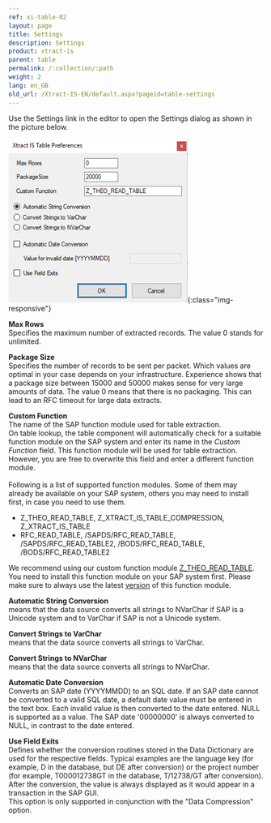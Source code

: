 ```yaml
---
ref: xi-table-02
layout: page
title: Settings
description: Settings
product: xtract-is
parent: table
permalink: /:collection/:path
weight: 2
lang: en_GB
old_url: /Xtract-IS-EN/default.aspx?pageid=table-settings
---
```


Use the Settings link in the editor to open the Settings dialog as shown in the picture below.

![XIS_Table_Settings](/img/content/settings_xtractis_table.png){:class="img-responsive"}

**Max Rows**<br>
Specifies the maximum number of extracted records. The value 0 stands for unlimited.

**Package Size**<br>
Specifies the number of records to be sent per packet. Which values are optimal in your case depends on your infrastructure. Experience shows that a package size between 15000 and 50000 makes sense for very large amounts of data. The value 0 means that there is no packaging. This can lead to an RFC timeout for large data extracts.

**Custom Function**<br>
The name of the SAP function module used for table extraction. <br>
On table lookup, the table component will automatically check for a suitable function module on the SAP system and enter its name in the _Custom Function_ field. This function module will be used for table extraction. However, you are free to overwrite this field and enter a different function module.<br>
<br>
Following is a list of supported function modules. Some of them may already be available on your SAP system, others you may need to install first, in case you need to use them.
* Z_THEO_READ_TABLE, Z_XTRACT_IS_TABLE_COMPRESSION, Z_XTRACT_IS_TABLE
* RFC_READ_TABLE, /SAPDS/RFC_READ_TABLE, /SAPDS/RFC_READ_TABLE2, /BODS/RFC_READ_TABLE, /BODS/RFC_READ_TABLE2


We recommend using our custom function module [Z_THEO_READ_TABLE](https://help.theobald-software.com/en/xtract-is/sap-customizing/custom-function-module-for-table-extraction). You need to install this function module on your SAP system first.
Please make sure to always use the latest [version](https://kb.theobald-software.com/version-history/xtract-is-version-history) of this function module.
<br>
 
**Automatic String Conversion**<br>
means that the data source converts all strings to NVarChar if SAP is a Unicode system and to VarChar if SAP is not a Unicode system.

**Convert Strings to VarChar**<br>
means that the data source converts all strings to VarChar.

**Convert Strings to NVarChar**<br>
means that the data source converts all strings to NVarChar.
 
**Automatic Date Conversion**<br>
Converts an SAP date (YYYYMMDD) to an SQL date. If an SAP date cannot be converted to a valid SQL date, a default date value must be entered in the text box. Each invalid value is then converted to the date entered. NULL is supported as a value. The SAP date '00000000' is always converted to NULL, in contrast to the date entered.

**Use Field Exits**<br>
Defines whether the conversion routines stored in the Data Dictionary are used for the respective fields. Typical examples are the language key (for example, D in the database, but DE after conversion) or the project number (for example, T000012738GT in the database, T/12738/GT after conversion). After the conversion, the value is always displayed as it would appear in a transaction in the SAP GUI. <br>
This option is only supported in conjunction with the "Data Compression" option.

